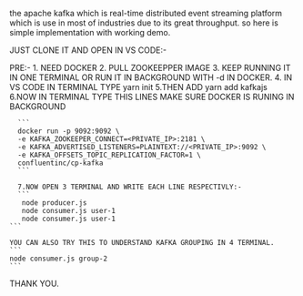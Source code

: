the apache kafka which is real-time distributed event streaming platform which is use in most of industries due to its great throughput.
so here is simple implementation with working demo.

JUST CLONE IT AND OPEN IN VS CODE:-

PRE:- 1. NEED DOCKER
      2. PULL ZOOKEEPPER IMAGE
      3. KEEP RUNNING IT IN ONE TERMINAL OR RUN IT IN BACKGROUND WITH -d IN DOCKER.
      4. IN VS CODE IN TERMINAL TYPE yarn init
      5.THEN ADD yarn add kafkajs
      6.NOW IN TERMINAL TYPE THIS LINES MAKE SURE DOCKER IS RUNING IN BACKGROUND
      
      ```
      docker run -p 9092:9092 \
      -e KAFKA_ZOOKEEPER_CONNECT=<PRIVATE_IP>:2181 \
      -e KAFKA_ADVERTISED_LISTENERS=PLAINTEXT://<PRIVATE_IP>:9092 \
      -e KAFKA_OFFSETS_TOPIC_REPLICATION_FACTOR=1 \
      confluentinc/cp-kafka
      ```

      7.NOW OPEN 3 TERMINAL AND WRITE EACH LINE RESPECTIVLY:-
      ```
       node producer.js
       node consumer.js user-1
       node consumer.js user-1
    ```

    YOU CAN ALSO TRY THIS TO UNDERSTAND KAFKA GROUPING IN 4 TERMINAL.
    ```
    node consumer.js group-2
    ```

THANK YOU.
